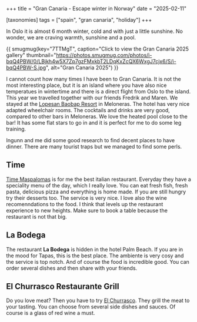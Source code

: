 +++
title = "Gran Canaria - Escape winter in Norway"
date = "2025-02-11"

[taxonomies]
tags = ["spain", "gran canaria", "holiday"]
+++

In Oslo it is almost 6 month winter, cold and with just a little sunshine. No wonder, we are craving warmth, sunshine and a pool. 

{{ smugmug(key="7TTMgT", caption="Click to view the Gran Canaria 2025 gallery" thumbnail="https://photos.smugmug.com/photos/i-bqQ4PBW/0/LBjkh4w5X7Zp7gzFMxkbT2LDqKxZcQX6WxgJ7cjx6/S/i-bqQ4PBW-S.jpg", alt="Gran Canaria 2025") }}

I cannot count how many times I have been to Gran Canaria. It is not the most interesting place, but it is an island where you have also nice temperatues in wintertime and there is a direct flight from Oslo to the island. This year we travelled together with our friends Fredrik and Maren. We stayed at the [Lopesan Baobap Resort](https://www.lopesan.com/en/hotels/spain/gran-canaria/meloneras/baobab-resort/) in Meloneras. The hotel has very nice adapted wheelchair rooms. The cocktails and drinks are very good, compared to other bars in Meloneras. We love the heated pool close to the bar! It has some flat stars to go in and it is perfect for me to do some leg training. 

Ingunn and me did some good research to find decent places to have dinner. There are many tourist traps but we managed to find some perls.  

## Time

[Time Maspalomas](https://www.timefoodshop.es/) is for me the best italian restaurant. Everyday they have a speciality menu of the day, which I really love. You can eat fresh fish, fresh pasta, delicious pizza and everything is home made. If you are still hungry try their desserts too. The service is very nice. I love also the wine recomenndations to the food. I think that levels up the restaurant experience to new heights. Make sure to book a table because the restaurant is not that big. 

## La Bodega

The restaurant **La Bodega** is hidden in the hotel Palm Beach. If you are in the mood for Tapas, this is the best place. The ambiente is very cosy and the service is top notch. And of course the food is incredible good. You can order several dishes and then share with your friends. 

## El Churrasco Restaurante Grill

Do you love meat? Then you have to try [El Churrasco](https://www.elchurrascorestaurante.com/). They grill the meat to your tasting. You can choose from several side dishes and sauces. Of course is a glass of red wine a must.  